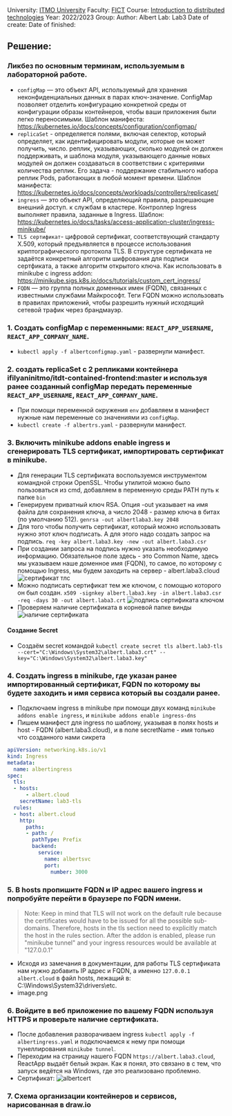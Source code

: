 University: [ITMO University](https://itmo.ru/ru/)
Faculty: [FICT](https://fict.itmo.ru)
Course: [Introduction to distributed technologies](https://github.com/itmo-ict-faculty/introduction-to-distributed-technologies)
Year: 2022/2023
Group: 
Author: Albert
Lab: Lab3
Date of create: 
Date of finished: 
## Решение:
### Ликбез по основным терминам, используемым в лабораторной работе.
- `configMap` — это объект API, используемый для хранения неконфиденциальных данных в парах ключ-значение. 
ConfigMap позволяет отделить конфигурацию конкретной среды от конфигурации образы контейнеров, чтобы ваши приложения были легко переносимыми. Шаблон манифеста: https://kubernetes.io/docs/concepts/configuration/configmap/
- `replicaSet` - определяется полями, включая селектор, который определяет, как идентифицировать модули, которые он может получить, число. реплик, указывающих, сколько модулей он должен поддерживать, и шаблона модуля, указывающего данные новых модулей он должен создаваться в соответствии с критериями количества реплик. Его задача - поддержание стабильного набора реплик Pods, работающих в любой момент времени. Шаблон манифеста: https://kubernetes.io/docs/concepts/workloads/controllers/replicaset/
- `ingress` — это объект API, определяющий правила, разрешающие внешний доступ. к службам в кластере. Контроллер Ingress выполняет правила, заданные в Ingress. Шаблон: https://kubernetes.io/docs/tasks/access-application-cluster/ingress-minikube/
- `TLS сертификат`- цифровой сертификат, соответствующий стандарту X.509, который предъявляется в процессе использования криптографического протокола TLS. В структуре сертификата не задаётся конкретный алгоритм шифрования для подписи сертфиката, а также алгоритм открытого ключа. Как использовать в minikube с ingress addon: https://minikube.sigs.k8s.io/docs/tutorials/custom_cert_ingress/
- `FQDN`  — это группа полных доменных имен (FQDN), связанных с известными службами Майкрософт. Теги FQDN можно использовать в правилах приложений, чтобы разрешить нужный исходящий сетевой трафик через брандмауэр.
### 1. Создать configMap с переменными: `REACT_APP_USERNAME`, `REACT_APP_COMPANY_NAME`.
- `kubectl apply -f albertconfigmap.yaml` - развернули манифест.
### 2. создать replicaSet с 2 репликами контейнера ifilyaninitmo/itdt-contained-frontend:master и используя ранее созданный configMap передать переменные `REACT_APP_USERNAME`, `REACT_APP_COMPANY_NAME`.
- При помощи переменной окружения `env` добавляем в манифест нужные нам переменные со значениями из `configMap`.
- `kubectl create -f albertrs.yaml` - развернули манифест.
### 3. Включить minikube addons enable ingress и сгенерировать TLS сертификат, импортировать сертификат в minikube.
- Для генерации TLS сертификата воспользуемся инструментом командной строки OpenSSL. 
Чтобы утилитой можно было пользоваться из cmd, добавляем в переменную среды PATH путь к папке `bin`
- Генерируем приватный ключ RSA. Опция -out указывает на имя файла для сохранения ключа, а число 2048 - размер ключа в битах (по умолчанию 512).
`genrsa -out albertlaba3.key 2048`
- Для того чтобы получить сертификат, который можно использовать нужно этот ключ подписать. А для этого надо создать запрос на подпись.
`req -key albert.laba3.key -new -out albert.laba3.csr`
- При создании запроса на подпись нужно указать необходимую информацию. Обязательное поле здесь - это Common Name, здесь мы указываем наше доменное имя (FQDN), то самое, по которому с помощью Ingress, мы будем заходить на сервер - albert.laba3.cloud
![сертификат тлс](https://user-images.githubusercontent.com/121129118/209859427-445d184a-e69c-4e6e-ae6e-4268f82ad0ea.png)
- Можно подписать сертификат тем же ключом, с помощью которого он был создан.
`x509 -signkey albert.laba3.key -in albert.laba3.csr -req -days 30 -out albert.laba3.crt`
![подпись сертификата ключом](https://user-images.githubusercontent.com/121129118/209859388-dc910bcd-32a7-45a9-81dc-064547639a10.png)
- Проверяем наличие сертификата в корневой папке винды
![наличие сертификата](https://user-images.githubusercontent.com/121129118/209859958-a622d504-d06b-4137-b460-8fa25422d794.png)
#### Создание Secret
- Создаём secret командой `kubectl create secret tls albert.lab3-tls --cert="C:\Windows\System32\albert.laba3.crt" --key="C:\Windows\System32\albert.laba3.key"`
### 4. Создать ingress в minikube, где указан ранее импортированный сертификат, FQDN по которому вы будете заходить и имя сервиса который вы создали ранее.
- Подключаем ingress в minikube при помощи двух команд `minikube addons enable ingress`, и `minikube addons enable ingress-dns`
- Пишем манифест для ingress по шаблону, указывая в полях hosts и host - FQDN (albert.laba3.cloud), и в поле secretName - имя только что созданного нами сикрета
```yaml
apiVersion: networking.k8s.io/v1
kind: Ingress
metadata:
  name: albertingress
spec:
  tls:
  - hosts:
      - albert.cloud
    secretName: lab3-tls
  rules:
  - host: albert.cloud
    http:
      paths:
      - path: /
        pathType: Prefix
        backend:
          service:
            name: albertsvc
            port:
              number: 3000
```
### 5. В hosts пропишите FQDN и IP адрес вашего ingress и попробуйте перейти в браузере по FQDN имени.
>Note: Keep in mind that TLS will not work on the default rule because the certificates would have to be issued for all the possible sub-domains. Therefore, hosts in the tls section need to explicitly match the host in the rules section. After the addon is enabled, please run "minikube tunnel" and your ingress resources would be available at "127.0.0.1"
- Исходя из замечания в документации, для работы TLS сертификата нам нужно добавить IP адрес  и FQDN, а именно `127.0.0.1 albert.cloud` в файл hosts, лежащий в: C:\Windows\System32\drivers\etc.
- image.png
### 6. Войдите в веб приложение по вашему FQDN используя HTTPS и проверьте наличие сертификата.
- После добавления разворачиваем ingress `kubectl apply -f albertingress.yaml` и подключаемся к нему при помощи тунеллирования `minikube tunnel`.
- Переходим на страницу нашего FQDN `https://albert.laba3.cloud`, ReactApp выдаёт белый экран. Как я понял, это связано в с тем, что запуск ведётся на Windows, где это реализовано проблемно.
- Сертификат: ![albertcert](https://user-images.githubusercontent.com/121129118/209859326-3988397a-319d-403d-9021-f5c1f3eb2568.png)
### 7. Схема организации контейнеров и сервисов, нарисованная в draw.io
